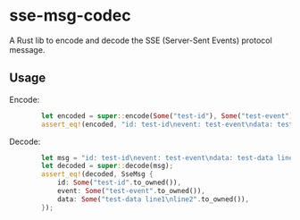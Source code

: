 # sse-msg-codec
A Rust lib to encode and decode the SSE (Server-Sent Events) protocol message.

## Usage

Encode:

```Rust
        let encoded = super::encode(Some("test-id"), Some("test-event"), Some("test-data line1\nline2"));
        assert_eq!(encoded, "id: test-id\nevent: test-event\ndata: test-data line1\ndata: line2\n\n".to_owned());
```

Decode: 

```Rust
        let msg = "id: test-id\nevent: test-event\ndata: test-data line1\ndata: line2\n\n";
        let decoded = super::decode(msg);
        assert_eq!(decoded, SseMsg {
            id: Some("test-id".to_owned()),
            event: Some("test-event".to_owned()),
            data: Some("test-data line1\nline2".to_owned()),
        });

```